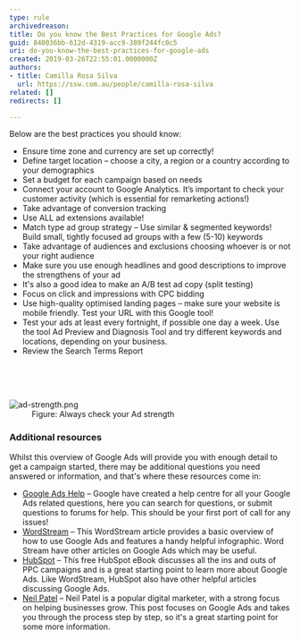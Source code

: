 ```yaml
---
type: rule
archivedreason: 
title: Do you know the Best Practices for Google Ads?
guid: 840036bb-612d-4319-acc9-389f244fc0c5
uri: do-you-know-the-best-practices-for-google-ads
created: 2019-03-26T22:55:01.0000000Z
authors:
- title: Camilla Rosa Silva
  url: https://ssw.com.au/people/camilla-rosa-silva
related: []
redirects: []

---
```



<p>Below are the best practices you should know&#58;</p>
<ul><li>​​Ensure time zone and currency are set up correctly!<br></li><li>Define target location – choose a city, a region or a country according to your demographics</li><li>Set a budget for each campaign based on needs</li><li>Connect your account to Google Analytics. It’s important to check your customer activity (which is essential for remarketing actions!)</li><li>Take advantage of conversion tracking</li><li>Use ALL ad extensions available!</li><li>Match type ad group strategy – Use similar &amp; segmented keywords! Build small, tightly focused ad groups with a few (5-10) keywords</li><li>Take advantage of audiences and exclusions choosing whoever is or not your right audience</li><li>Make sure you use enough headlines and good descriptions to improve the strengthens of your ad</li><li>It's also a good idea to make an A/B test ad copy (split testing)</li><li>Focus on click and impressions with CPC bidding</li><li>Use high-quality optimised landing pages – make sure your website is mobile friendly. Test your URL with this Google tool!</li><li>Test your ads at least every fortnight, if possible one day a week. Use the tool Ad Preview and Diagnosis Tool and try different keywords and locations, depending on your business.</li><li>Review the Search Terms Report​</li></ul>
<br><excerpt class='endintro'></excerpt><br>
<dl class="image">​<dt><img src="/PublishingImages/ad-strength.png" alt="ad-strength.png" /></dt><dd>Figure&#58; Always check your Ad strength</dd></dl><h3>Additional resources</h3>
<p>Whilst this overview of Google Ads will provide you with enough detail to get a campaign started, there may be additional questions you need answered or information, and that's where these resources come in&#58;<br></p><ul><li>
      <a href="https&#58;//support.google.com/google-ads/?hl=en#topic=7456157">Google Ads Help</a> – Google have created a help centre for all your Google Ads related questions, here you can search for questions, or submit questions to forums for help. This should be your first port of call for any issues!</li><li>
      <a href="https&#58;//www.wordstream.com/how-to-use-google-adwords">WordStream</a> – This WordStream article provides a basic overview of how to use Google Ads and features a handy helpful infographic. Word Stream have other articles on Google Ads which may be useful.</li><li>
      <a href="https&#58;//blog.hubspot.com/marketing/google-adwords-ppc">HubSpot</a> – This free HubSpot eBook discusses all the ins and outs of PPC campaigns and is a great starting point to learn more about Google Ads. Like WordStream, HubSpot also have other helpful articles discussing Google Ads.</li><li>
      <a href="https&#58;//neilpatel.com/what-is-google-adwords/">Neil Patel</a> – Neil Patel is a popular digital marketer, with a strong focus on helping businesses grow. This post focuses on Google Ads and takes you through the process step by step, so it's a great starting point for some more information.<br></li></ul>



